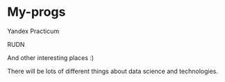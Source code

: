 # My-progs

Yandex Practicum

RUDN

And other interesting places :)

There will be lots of different things about data science and technologies.
